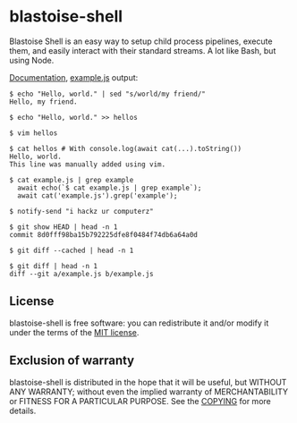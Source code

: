 # blastoise-shell

Blastoise Shell is an easy way to setup child process
pipelines, execute them, and easily interact with their
standard streams. A lot like Bash, but using Node.

[Documentation](https://github.com/n2liquid/blastoise-shell/wiki/Where-is-the-documentation%3F),
[example.js](example.js) output:

```
$ echo "Hello, world." | sed "s/world/my friend/"
Hello, my friend.

$ echo "Hello, world." >> hellos

$ vim hellos

$ cat hellos # With console.log(await cat(...).toString())
Hello, world.
This line was manually added using vim.

$ cat example.js | grep example
  await echo(`$ cat example.js | grep example`);
  await cat('example.js').grep('example');

$ notify-send "i hackz ur computerz"

$ git show HEAD | head -n 1
commit 8d0fff98ba15b792225dfe8f0484f74db6a64a0d

$ git diff --cached | head -n 1

$ git diff | head -n 1
diff --git a/example.js b/example.js
```

## License

blastoise-shell is free software: you can redistribute it and/or modify it under the terms of the [MIT license](COPYING).

## Exclusion of warranty

blastoise-shell is distributed in the hope that it will be useful, but WITHOUT ANY WARRANTY; without even the implied warranty of MERCHANTABILITY or FITNESS FOR A PARTICULAR PURPOSE. See the [COPYING](COPYING) for more details.
